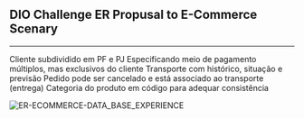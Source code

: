 ## DIO Challenge ER Propusal to E-Commerce Scenary

--------

Cliente subdividido em PF e PJ
Especificando meio de pagamento múltiplos, mas exclusivos do cliente
Transporte com histórico, situação e previsão
Pedido pode ser cancelado e está associado ao transporte (entrega)
Categoria do produto em código para adequar consistência

![ER-ECOMMERCE-DATA_BASE_EXPERIENCE](https://user-images.githubusercontent.com/62629276/191624308-ebc27b72-6129-4885-8b9b-f100fdbcfc23.png)
